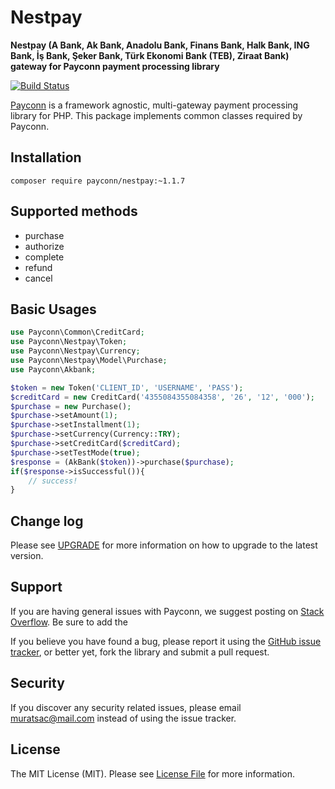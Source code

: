 # Nestpay

**Nestpay (A Bank, Ak Bank, Anadolu Bank, Finans Bank, Halk Bank, ING Bank, İş Bank, Şeker Bank, Türk Ekonomi Bank (TEB), Ziraat Bank) gateway for Payconn payment processing library**

[![Build Status](https://travis-ci.com/payconn/nestpay.svg?branch=master)](https://travis-ci.com/payconn/nestpay)

[Payconn](https://github.com/payconn/common) is a framework agnostic, multi-gateway payment
processing library for PHP. This package implements common classes required by Payconn.

## Installation

    composer require payconn/nestpay:~1.1.7

## Supported methods
* purchase
* authorize
* complete
* refund
* cancel

## Basic Usages

```php
use Payconn\Common\CreditCard;
use Payconn\Nestpay\Token;
use Payconn\Nestpay\Currency;
use Payconn\Nestpay\Model\Purchase;
use Payconn\Akbank;

$token = new Token('CLIENT_ID', 'USERNAME', 'PASS');
$creditCard = new CreditCard('4355084355084358', '26', '12', '000');
$purchase = new Purchase();
$purchase->setAmount(1);
$purchase->setInstallment(1);
$purchase->setCurrency(Currency::TRY);
$purchase->setCreditCard($creditCard);
$purchase->setTestMode(true);
$response = (AkBank($token))->purchase($purchase);
if($response->isSuccessful()){
    // success!
}
```

## Change log

Please see [UPGRADE](UPGRADE.md) for more information on how to upgrade to the latest version.

## Support

If you are having general issues with Payconn, we suggest posting on
[Stack Overflow](http://stackoverflow.com/). Be sure to add the

If you believe you have found a bug, please report it using the [GitHub issue tracker](https://github.com/payconn/nestpay/issues),
or better yet, fork the library and submit a pull request.


## Security

If you discover any security related issues, please email muratsac@mail.com instead of using the issue tracker.


## License

The MIT License (MIT). Please see [License File](LICENSE.md) for more information.
